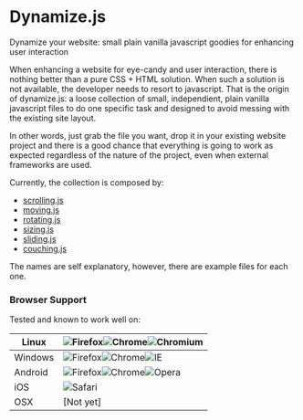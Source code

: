 # Dynamize.js
Dynamize your website: small plain vanilla javascript goodies for enhancing user interaction

When enhancing a website for eye-candy and user interaction, there is nothing better than a pure CSS + HTML solution. When such a solution is not available, the developer needs to resort to javascript. That is the origin of dynamize.js: a loose collection of small, independient, plain vanilla javascript files to do one specific task and designed to avoid messing with the existing site layout.

In other words, just grab the file you want, drop it in your existing website project and there is a good chance that everything is going to work as expected regardless of the nature of the project, even when external frameworks are used. 

Currently, the collection is composed by:

* [scrolling.js](http://j-pel.github.io/dynamize/scrolling.html)
* [moving.js](http://j-pel.github.io/dynamize/moving.html)
* [rotating.js](http://j-pel.github.io/dynamize/rotating.html)
* [sizing.js](http://j-pel.github.io/dynamize/sizing.html)
* [sliding.js](http://j-pel.github.io/dynamize/sliding.html)
* [couching.js](http://j-pel.github.io/dynamize/couching.html)

The names are self explanatory, however, there are example files for each one.

### Browser Support

Tested and known to work well on:

Linux|![Firefox](https://raw.github.com/alrra/browser-logos/master/firefox/firefox_32x32.png)![Chrome](https://raw.github.com/alrra/browser-logos/master/chrome/chrome_32x32.png)![Chromium](https://raw.github.com/alrra/browser-logos/master/chromium/chromium_32x32.png)|
---|---|
Windows|![Firefox](https://raw.github.com/alrra/browser-logos/master/firefox/firefox_32x32.png)![Chrome](https://raw.github.com/alrra/browser-logos/master/chrome/chrome_32x32.png)![IE](https://raw.github.com/alrra/browser-logos/master/internet-explorer/internet-explorer_32x32.png)|
Android|![Firefox](https://raw.github.com/alrra/browser-logos/master/firefox/firefox_32x32.png)![Chrome](https://raw.github.com/alrra/browser-logos/master/chrome/chrome_32x32.png)![Opera](https://raw.github.com/alrra/browser-logos/master/opera/opera_32x32.png)|
iOS|![Safari](https://raw.github.com/alrra/browser-logos/master/safari/safari_32x32.png)|
OSX| [Not yet]|
